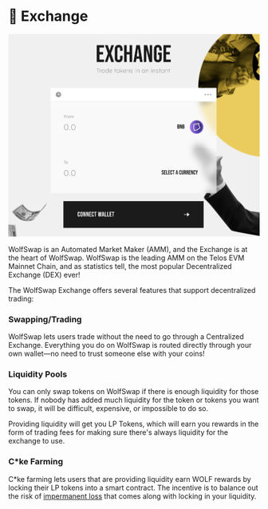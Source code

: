 # 🔄 Exchange

![](../../.gitbook/assets/exchange.png)

WolfSwap is an Automated Market Maker (AMM), and the Exchange is at the heart of WolfSwap. WolfSwap is the leading AMM on the Telos EVM Mainnet Chain, and as statistics tell, the most popular Decentralized Exchange (DEX) ever!

The WolfSwap Exchange offers several features that support decentralized trading:

### Swapping/Trading

WolfSwap lets users trade without the need to go through a Centralized Exchange. Everything you do on WolfSwap is routed directly through your own wallet—no need to trust someone else with your coins!

### Liquidity Pools

You can only swap tokens on WolfSwap if there is enough liquidity for those tokens. If nobody has added much liquidity for the token or tokens you want to swap, it will be difficult, expensive, or impossible to do so.

Providing liquidity will get you LP Tokens, which will earn you rewards in the form of trading fees for making sure there's always liquidity for the exchange to use.

### C\*ke Farming

C\*ke farming lets users that are providing liquidity earn WOLF rewards by locking their LP tokens into a smart contract. The incentive is to balance out the risk of [impermanent loss](https://academy.binance.com/en/articles/impermanent-loss-explained) that comes along with locking in your liquidity.

